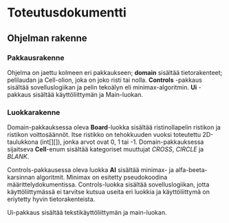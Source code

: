 # Toteutusdokumentti

## Ohjelman rakenne

### Pakkausrakenne

Ohjelma on jaettu kolmeen eri pakkaukseen; **domain** sisältää tietorakenteet; pelilaudan ja Cell-olion, joka on joko risti tai nolla.
**Controls** -pakkaus sisältää sovelluslogiikan ja pelin tekoälyn eli minimax-algoritmin. **Ui** -pakkaus sisältää käyttöliittymän ja Main-luokan.

### Luokkarakenne

Domain-pakkauksessa oleva **Board**-luokka sisältää ristinollapelin ristikon ja ristikon voittosäännöt. 
Itse ristikko on tehokkuuden vuoksi toteutettu 2D-taulukkona (int[][]), jonka arvot ovat 0, 1 tai -1. 
Domain-pakkauksessa sijaitseva **Cell**-enum sisältää kategoriset muuttujat *CROSS*, *CIRCLE* ja *BLANK*.

Controls-pakkausessa oleva luokka **AI** sisältää minimax- ja alfa-beeta-karsinnan algoritmit. 
Minimax on esitetty pseudokoodina määrittelydokumentissa. 
Controls-luokka sisältää sovelluslogiikan, jotta käyttöliittymässä ei tarvitse kutsua useita eri luokkia ja käyttöliittymä on eriytetty hyvin tietorakenteista.

Ui-pakkaus sisältää tekstikäyttöliittymän ja main-luokan.
